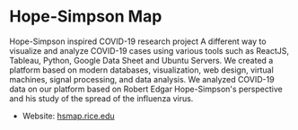 # Hope-Simpson Map

Hope-Simpson inspired COVID-19 research project
A different way to visualize and analyze COVID-19 cases using various tools such as ReactJS, Tableau, Python, Google Data Sheet and Ubuntu Servers. We created a platform based on modern databases, visualization, web design, virtual machines, signal processing, and data analysis. We analyzed COVID-19 data on our platform based on Robert Edgar Hope-Simpson's perspective and his study of the spread of the influenza virus.

- Website: [hsmap.rice.edu](http://hsmap.rice.edu/)
